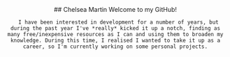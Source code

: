 <div align="center">
      ## Chelsea Martin
      Welcome to my GitHub!
      
      I have been interested in development for a number of years, but during the past year I've *really* kicked it up a notch, finding as many free/inexpensive resources as I can and using them to broaden my knowledge. During this time, I realised I wanted to take it up as a career, so I'm currently working on some personal projects.
</div>
